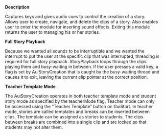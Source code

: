 **Description**

Captures keys and gives audio cues to control the creation of a story.  Allows user to create, navigate, and delete the clips of a story.  Also enables user to enter the module for inserting sound effects.  Exiting this module returns the user to managing his or her stories.

**Full Story Playback**

Because we wanted all sounds to be interruptible and we wanted the interrupt to put the user at the specific clip that was interrupted, threading is required for full story playback.  StoryPlayback loops through the clips playing them and busy-waiting in between.  If the user presses a valid key, a flag is set by AuiStoryCreation that is caught by the busy-waiting thread and causes it to exit, leaving the current clip pointer at the correct position.

**Teacher Template Mode**

The AuiStoryCreation operates in both teacher template mode and student story mode as specified by the teacherMode flag.  Teacher mode can only be accessed using the “Teacher Template” button on GuiStart.  In teacher mode, stories are called templates and breaks can be inserted between clips.  The template can be assigned as stories to students.  The clips between breaks are combined into a single clip and are locked so that students may not alter them.